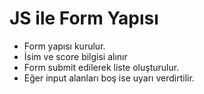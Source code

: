 # JS ile Form Yapısı

- Form yapısı kurulur.
- İsim ve score bilgisi alınır
- Form submit edilerek liste oluşturulur.
- Eğer input alanları boş ise uyarı verdirtilir.
